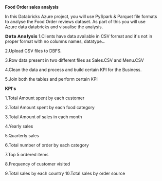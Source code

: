 **Food Order sales analysis** 

In this Databricks Azure project, you will use PySpark & Parquet file formats to analyse the Food Order reviews dataset. As part of this you will use Azure data databricks and visualise the analysis.

**𝗗𝗮𝘁𝗮 𝗔𝗻𝗮𝗹𝘆𝘀𝗶𝘀**
1.Clients have data available in CSV format and it's not in proper format with no columns names, datatype...

2.Upload CSV files to DBFS.

3.Row data present in two different files as Sales.CSV and Menu.CSV

4.Clean the data and process and build certain KPI for the Business.

5.Join both the tables and perform certain KPI

**KPI's**

1.Total Amount spent by each customer

2.Total Amount spent by each food category

3.Total Amount of sales in each month

4.Yearly sales

5.Quarterly sales

6.Total number of order by each category  

7.Top 5 ordered items

8.Frequency of customer visited 

9.Total sales by each country
10.Total sales by order source

